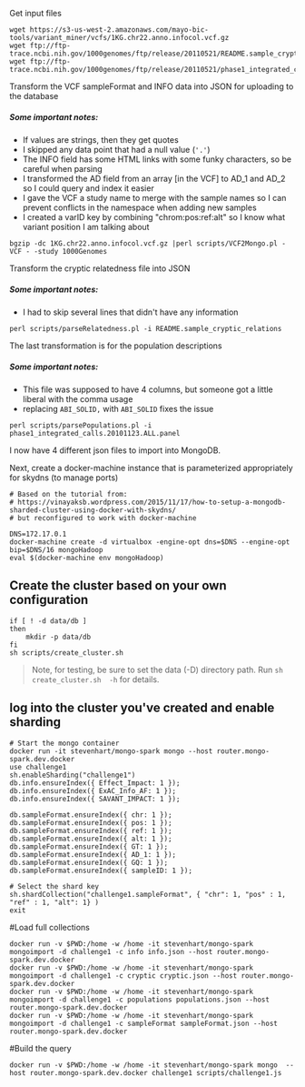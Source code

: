


Get input files
```
wget https://s3-us-west-2.amazonaws.com/mayo-bic-tools/variant_miner/vcfs/1KG.chr22.anno.infocol.vcf.gz
wget ftp://ftp-trace.ncbi.nih.gov/1000genomes/ftp/release/20110521/README.sample_cryptic_relations
wget ftp://ftp-trace.ncbi.nih.gov/1000genomes/ftp/release/20110521/phase1_integrated_calls.20101123.ALL.panel
```

Transform the VCF sampleFormat and INFO data into JSON for uploading to the database
##### Some important notes:
* If values are strings, then they get quotes
* I skipped any data point that had a null value (`'.'`)
* The INFO field has some HTML links with some funky characters, so be careful when parsing
* I transformed the AD field from an array [in the VCF] to AD_1 and AD_2 so I could query and index it easier
* I gave the VCF a study name to merge with the sample names so I can prevent conflicts in the namespace when adding new samples
* I created a varID key by combining "chrom:pos:ref:alt" so I know what variant position I am talking about
```
bgzip -dc 1KG.chr22.anno.infocol.vcf.gz |perl scripts/VCF2Mongo.pl -VCF - -study 1000Genomes 

```

Transform the cryptic relatedness file into JSON
##### Some important notes:
* I had to skip several lines that didn't have any information

```
perl scripts/parseRelatedness.pl -i README.sample_cryptic_relations
```

The last transformation is for the population descriptions
##### Some important notes:
* This file was supposed to have 4 columns, but someone got a little liberal with the comma usage
 * replacing `ABI_SOLID,` with `ABI_SOLID` fixes the issue

```
perl scripts/parsePopulations.pl -i phase1_integrated_calls.20101123.ALL.panel
```
I now have 4 different json files to import into MongoDB.


Next, create a docker-machine instance that is parameterized appropriately for skydns (to manage ports)
```
# Based on the tutorial from: 
# https://vinayaksb.wordpress.com/2015/11/17/how-to-setup-a-mongodb-sharded-cluster-using-docker-with-skydns/
# but reconfigured to work with docker-machine

DNS=172.17.0.1
docker-machine create -d virtualbox -engine-opt dns=$DNS --engine-opt bip=$DNS/16 mongoHadoop
eval $(docker-machine env mongoHadoop)
```

## Create the cluster based on your own configuration
```
if [ ! -d data/db ]
then
	mkdir -p data/db
fi 
sh scripts/create_cluster.sh 
```
> Note, for testing, be sure to set the data (-D) directory path. Run `sh create_cluster.sh  -h` for details.

## log into the cluster you've created and enable sharding
```
# Start the mongo container
docker run -it stevenhart/mongo-spark mongo --host router.mongo-spark.dev.docker 
use challenge1
sh.enableSharding("challenge1")
db.info.ensureIndex({ Effect_Impact: 1 });
db.info.ensureIndex({ ExAC_Info_AF: 1 });
db.info.ensureIndex({ SAVANT_IMPACT: 1 });

db.sampleFormat.ensureIndex({ chr: 1 });
db.sampleFormat.ensureIndex({ pos: 1 });
db.sampleFormat.ensureIndex({ ref: 1 });
db.sampleFormat.ensureIndex({ alt: 1 });
db.sampleFormat.ensureIndex({ GT: 1 });
db.sampleFormat.ensureIndex({ AD_1: 1 });
db.sampleFormat.ensureIndex({ GQ: 1 });
db.sampleFormat.ensureIndex({ sampleID: 1 });

# Select the shard key
sh.shardCollection("challenge1.sampleFormat", { "chr": 1, "pos" : 1, "ref" : 1, "alt": 1} )
exit
```

#Load full collections
```
docker run -v $PWD:/home -w /home -it stevenhart/mongo-spark mongoimport -d challenge1 -c info info.json --host router.mongo-spark.dev.docker
docker run -v $PWD:/home -w /home -it stevenhart/mongo-spark mongoimport -d challenge1 -c cryptic cryptic.json --host router.mongo-spark.dev.docker
docker run -v $PWD:/home -w /home -it stevenhart/mongo-spark mongoimport -d challenge1 -c populations populations.json --host router.mongo-spark.dev.docker
docker run -v $PWD:/home -w /home -it stevenhart/mongo-spark mongoimport -d challenge1 -c sampleFormat sampleFormat.json --host router.mongo-spark.dev.docker
```

#Build the query
```
docker run -v $PWD:/home -w /home -it stevenhart/mongo-spark mongo  --host router.mongo-spark.dev.docker challenge1 scripts/challenge1.js
```

